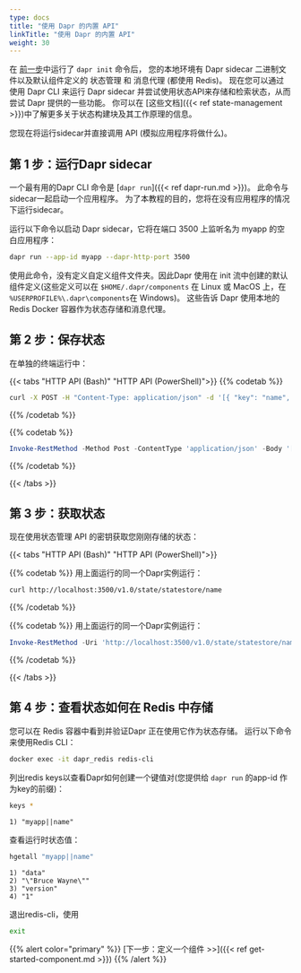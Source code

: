 ```yaml
---
type: docs
title: "使用 Dapr 的内置 API"
linkTitle: "使用 Dapr 的内置 API"
weight: 30
---
```


在 [前一步]({{X18X}})中运行了 `dapr init` 命令后， 您的本地环境有 Dapr sidecar 二进制文件以及默认组件定义的 状态管理 和 消息代理 (都使用 Redis)。 现在您可以通过使用 Dapr CLI 来运行 Dapr sidecar 并尝试使用状态API来存储和检索状态，从而尝试 Dapr 提供的一些功能。 你可以在 [这些文档]({{< ref state-management >}})中了解更多关于状态构建块及其工作原理的信息。

您现在将运行sidecar并直接调用 API (模拟应用程序将做什么)。

## 第 1 步：运行Dapr sidecar

一个最有用的Dapr CLI 命令是 [`dapr run`]({{< ref dapr-run.md >}})。 此命令与sidecar一起启动一个应用程序。 为了本教程的目的，您将在没有应用程序的情况下运行sidecar。

运行以下命令以启动 Dapr sidecar，它将在端口 3500 上监听名为 myapp 的空白应用程序：

```bash
dapr run --app-id myapp --dapr-http-port 3500
```

使用此命令，没有定义自定义组件文件夹。因此Dapr 使用在 init 流中创建的默认组件定义(这些定义可以在 `$HOME/.dapr/components` 在 Linux 或 MacOS 上，在 `%USERPROFILE%\.dapr\components`在 Windows)。 这些告诉 Dapr 使用本地的 Redis Docker 容器作为状态存储和消息代理。

## 第 2 步：保存状态

在单独的终端运行中：

{{< tabs "HTTP API (Bash)" "HTTP API (PowerShell)">}}
{{% codetab %}}

```bash
curl -X POST -H "Content-Type: application/json" -d '[{ "key": "name", "value": "Bruce Wayne"}]' http://localhost:3500/v1.0/state/statestore
```
{{% /codetab %}}

{{% codetab %}}

```powershell
Invoke-RestMethod -Method Post -ContentType 'application/json' -Body '[{ "key": "name", "value": "Bruce Wayne"}]' -Uri 'http://localhost:3500/v1.0/state/statestore'
```
{{% /codetab %}}

{{< /tabs >}}

## 第 3 步：获取状态

现在使用状态管理 API 的密钥获取您刚刚存储的状态：

{{< tabs "HTTP API (Bash)" "HTTP API (PowerShell)">}}

{{% codetab %}}
用上面运行的同一个Dapr实例运行：
```bash
curl http://localhost:3500/v1.0/state/statestore/name
```
{{% /codetab %}}

{{% codetab %}}
用上面运行的同一个Dapr实例运行：
```powershell
Invoke-RestMethod -Uri 'http://localhost:3500/v1.0/state/statestore/name'
```
{{% /codetab %}}

{{< /tabs >}}

## 第 4 步：查看状态如何在 Redis 中存储

您可以在 Redis 容器中看到并验证Dapr 正在使用它作为状态存储。 运行以下命令来使用Redis CLI：

```bash
docker exec -it dapr_redis redis-cli
```

列出redis keys以查看Dapr如何创建一个键值对(您提供给 `dapr run` 的app-id 作为key的前缀)：

```bash
keys *
```

```
1) "myapp||name"
```

查看运行时状态值：

```bash
hgetall "myapp||name"
```

```
1) "data"
2) "\"Bruce Wayne\""
3) "version"
4) "1"
```

退出redis-cli，使用

```bash
exit
```

{{% alert color="primary" %}}
[下一步：定义一个组件 >>]({{< ref get-started-component.md >}})
{{% /alert %}}

